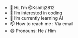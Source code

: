 - 👋 Hi, I’m @Kshitij2812
- 👀 I’m interested in coding
- 🌱 I’m currently learning AI
- 📫 How to reach me : Via email 
- 😄 Pronouns: He / Him

<!---
Kshitij2812/Kshitij2812 is a ✨ special ✨ repository because its `README.md` (this file) appears on your GitHub profile.
You can click the Preview link to take a look at your changes.
--->

